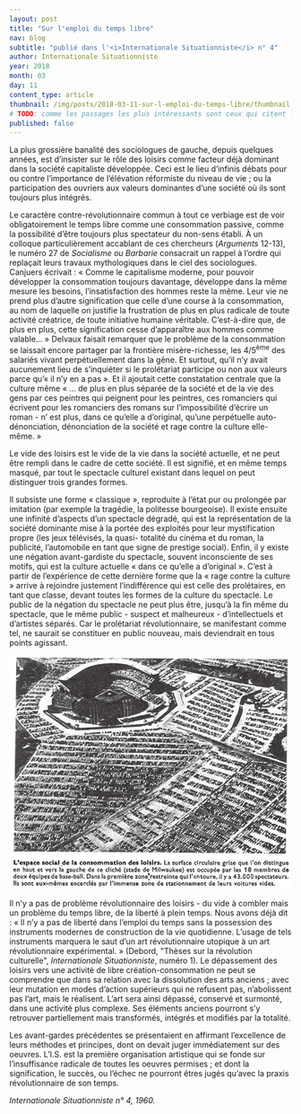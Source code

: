 ```yaml
---
layout: post
title: "Sur l'emploi du temps libre"
nav: blog
subtitle: "publié dans l'<i>Internationale Situationniste</i> n° 4"
author: Internationale Situationniste
year: 2018
month: 03
day: 11
content_type: article
thumbnail: /img/posts/2018-03-11-sur-l-emploi-du-temps-libre/thumbnail.jpg
# TODO: comme les passages les plus intéressants sont ceux qui citent l'article de Socialisme ou Barbarie, pourquoi ne pas plutôt publié celui de S ou B?
published: false
---
```


La plus grossière banalité des sociologues de gauche, depuis quelques années, est d’insister sur le rôle des loisirs comme facteur déjà dominant dans la société capitaliste développée. Ceci est le lieu d’infinis débats pour ou contre l’importance de l’élévation réformiste du niveau de vie ; ou la participation des ouvriers aux valeurs dominantes d’une société où ils sont toujours plus intégrés.

Le caractère contre-révolutionnaire commun à tout ce verbiage est de voir obligatoirement le temps libre comme une consommation passive, comme la possibilité d’être toujours plus spectateur du non-sens établi. À un colloque particulièrement accablant de ces chercheurs (*Arguments* 12-13), le numéro 27 de *Socialisme ou Barbarie* consacrait un rappel à l’ordre qui replaçait leurs travaux mythologiques dans le ciel des sociologues. Canjuers écrivait : « Comme le capitalisme moderne, pour pouvoir développer la consommation toujours davantage, développe dans la même mesure les besoins, l’insatisfaction des hommes reste la même. Leur vie ne prend plus d’autre signification que celle d’une course à la consommation, au nom de laquelle on justifie la frustration de plus en plus radicale de toute activité créatrice, de toute initiative humaine véritable. C’est-à-dire que, de plus en plus, cette signification cesse d’apparaître aux hommes comme valable... » Delvaux faisait remarquer que le problème de la consommation se laissait encore partager par la frontière misère-richesse, les 4/5<sup>ème</sup> des salariés vivant perpétuellement dans la gêne. Et surtout, qu’il n’y avait aucunement lieu de s’inquiéter si le prolétariat participe ou non aux valeurs parce qu’« il n’y en a pas ». Et il ajoutait cette constatation centrale que la culture même « ... de plus en plus séparée de la société et de la vie des gens par ces peintres qui peignent pour les peintres, ces romanciers qui écrivent pour les romanciers des romans sur l’impossibilité d’écrire un roman - n’ est plus, dans ce qu’elle a d’original, qu’une perpétuelle auto-dénonciation, dénonciation de la société et rage contre la culture elle-même. »

Le vide des loisirs est le vide de la vie dans la société actuelle, et ne peut être rempli dans le cadre de cette société. Il est signifié, et en même temps masqué, par tout le spectacle culturel existant dans lequel on peut distinguer trois grandes formes.

Il subsiste une forme « classique », reproduite à l’état pur ou prolongée par imitation (par exemple la tragédie, la politesse bourgeoise). Il existe ensuite une infinité d’aspects d’un spectacle dégradé, qui est la représentation de la société dominante mise à la portée des exploités pour leur mystification propre (les jeux télévisés, la quasi- totalité du cinéma et du roman, la publicité, l’automobile en tant que signe de prestige social). Enfin, il y existe une négation avant-gardiste du spectacle, souvent inconsciente de ses motifs, qui est la culture actuelle « dans ce qu’elle a d’original ». C’est à partir de l’expérience de cette dernière forme que la « rage contre la culture » arrive à rejoindre justement l’indifférence qui est celle des prolétaires, en tant que classe, devant toutes les formes de la culture du spectacle. Le public de la négation du spectacle ne peut plus être, jusqu’à la fin même du spectacle, que le même public - suspect et malheureux - d’intellectuels et d’artistes séparés. Car le prolétariat révolutionnaire, se manifestant comme tel, ne saurait se constituer en public nouveau, mais deviendrait en tous points agissant.

![La surface circulaire grise que l'on distingue en haut et vers la gauche du [cliché publié dans la revue] (stade de Milwaukee) est occupée par les 18 membres de deux équipes de base-ball. Dans la première zone restreinte qui l’entoure, il y a 43.000 spectateurs. Ils sont eux-mêmes encerclés par l’immense zone de stationnement de leurs voitures vides.](/img/posts/2018-03-11-sur-l-emploi-du-temps-libre/stade.jpg)

Il n’y a pas de problème révolutionnaire des loisirs - du vide à combler mais un problème du temps libre, de la liberté à plein temps. Nous avons déjà dit : « Il n’y a pas de liberté dans l’emploi du temps sans la possession des instruments modernes de construction de la vie quotidienne. L’usage de tels instruments marquera le saut d’un art révolutionnaire utopique à un art révolutionnaire expérimental. » (Debord, "Thèses sur la révolution culturelle", *Internationale Situationniste*, numéro 1). Le dépassement des loisirs vers une activité de libre création-consommation ne peut se comprendre que dans sa relation avec la dissolution des arts anciens ; avec leur mutation en modes d’action supérieurs qui ne refusent pas, n’abolissent pas l’art, mais le réalisent. L’art sera ainsi dépassé, conservé et surmonté, dans une activité plus complexe. Ses éléments anciens pourront s’y retrouver partiellement mais transformés, intégrés et modifiés par la totalité.

Les avant-gardes précédentes se présentaient en affirmant l’excellence de leurs méthodes et principes, dont on devait juger immédiatement sur des oeuvres. L’I.S. est la première organisation artistique qui se fonde sur l’insuffisance radicale de toutes les oeuvres permises ; et dont la signification, le succès, ou l’échec ne pourront êtres jugés qu’avec la praxis révolutionnaire de son temps.

*Internationale Situationniste n° 4, 1960.*
